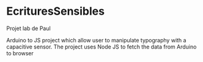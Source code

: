 # EcrituresSensibles
Projet lab de Paul

Arduino to JS project which allow user to manipulate typography with a capacitive sensor. The project uses Node JS to fetch the data from Arduino to browser
